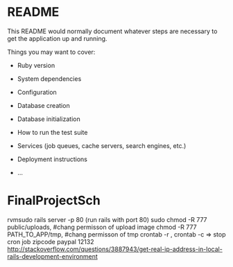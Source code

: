 # README

This README would normally document whatever steps are necessary to get the
application up and running.

Things you may want to cover:

* Ruby version

* System dependencies

* Configuration

* Database creation

* Database initialization

* How to run the test suite

* Services (job queues, cache servers, search engines, etc.)

* Deployment instructions

* ...
# FinalProjectSch



rvmsudo rails server -p 80 (run rails with port 80)
sudo chmod -R 777 public/uploads, #chang permisson of upload image
chmod -R 777 PATH_TO_APP/tmp, #chang permisson of tmp
crontab -r , crontab -c => stop cron job
zipcode paypal 12132
http://stackoverflow.com/questions/3887943/get-real-ip-address-in-local-rails-development-environment
